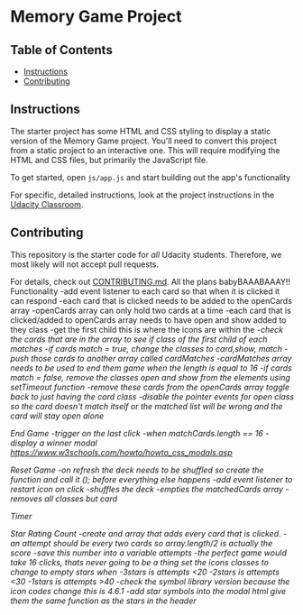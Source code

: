 # Memory Game Project

## Table of Contents

* [Instructions](#instructions)
* [Contributing](#contributing)

## Instructions

The starter project has some HTML and CSS styling to display a static version of the Memory Game project. You'll need to convert this project from a static project to an interactive one. This will require modifying the HTML and CSS files, but primarily the JavaScript file.

To get started, open `js/app.js` and start building out the app's functionality

For specific, detailed instructions, look at the project instructions in the [Udacity Classroom](https://classroom.udacity.com/me).

## Contributing

This repository is the starter code for _all_ Udacity students. Therefore, we most likely will not accept pull requests.

For details, check out [CONTRIBUTING.md](CONTRIBUTING.md).
All the plans babyBAAABAAAY!!
Functionality
        -add event listener to each card so that when it is clicked it can respond 
        -each card that is clicked needs to be added to the openCards array 
          -openCards array can only hold two cards at a time
          -each card that is clicked/added to openCards array needs to have open and show added to they class
          -get the first child this is where the icons are within the <i> 
          -check the cards that are in the array to see if class of the first child of each matches
        -if cards match = true, change the classes to card,show, match 
          -push those cards to another array called cardMatches
          -cardMatches array needs to be used to end them game when the length is equal to 16
        -if cards match = false, remove the classes open and show from the elements using setTimeout function
          -remove these cards from the openCards array toggle back to just having the card class
        -disable the pointer events for open class so the card doesn't match itself or the matched list will be wrong and the card will stay open alone
        
End Game
        -trigger on the last click
        -when matchCards.length == 16
            -display a winner modal https://www.w3schools.com/howto/howto_css_modals.asp
            
Reset Game
        -on refresh the deck needs to be shuffled so create the function and call it (); before everything else happens
        -add event listener to restart icon on click
            -shuffles the deck
            -empties the matchedCards array 
            -removes all classes but card
        
Timer
    
Star Rating Count
        -create and array that adds every card that is clicked.
        -an attempt should be every two cards so array.length/2 is actually the score
            -save this number into a variable attempts
        -the perfect game would take 16 clicks, thats never going to be a thing set the icons classes to change to empty stars when
            -3stars is attempts <20
            -2stars is attempts <30
            -1stars is attempts >40
        -check the symbol library version because the icon codes change this is 4.6.1
        -add star symbols into the modal html give them the same function as the stars in the header
